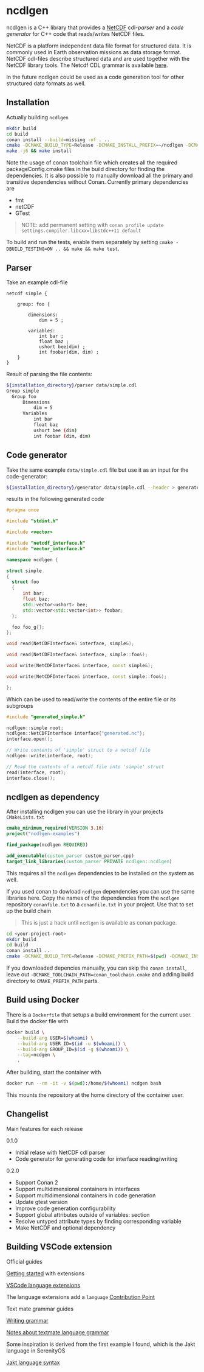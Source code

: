 # ncdlgen

ncdlgen is a C++ library that provides a [NetCDF](https://github.com/Unidata/netcdf-c) cdl-_parser_ and a _code generator_ for C++ code that reads/writes NetCDF files.

NetCDF is a platform independent data file format for structured data. It is commonly used in Earth observation missions as data storage format. NetCDF cdl-files describe structured data and are used together with the NetCDF library tools. The Netcdf CDL grammar is available [here](https://manpages.ubuntu.com/manpages/focal/man1/ncgen.1.html).

In the future ncdlgen could be used as a code generation tool for other structured data formats as well.

## Installation

Actually building `ncdlgen`

```sh
mkdir build
cd build
conan install --build=missing -of . ..
cmake -DCMAKE_BUILD_TYPE=Release -DCMAKE_INSTALL_PREFIX=~/ncdlgen -DCMAKE_PREFIX_PATH=$(pwd) ..
make -j6 && make install
```

Note the usage of conan toolchain file which creates all the required packageConfig.cmake files in the build directory for finding the dependencies. It is also possible to manually download all the primary and transitive dependencies without Conan. Currently primary dependencies are

- fmt
- netCDF
- GTest

> NOTE: add permanent setting with `conan profile update settings.compiler.libcxx=libstdc++11 default`

To build and run the tests, enable them separately by setting `cmake -DBUILD_TESTING=ON .. && make && make test`.

## Parser

Take an example cdl-file

```
netcdf simple {

    group: foo {

        dimensions:
            dim = 5 ;

        variables:
            int bar ;
            float baz ;
            ushort bee(dim) ;
            int foobar(dim, dim) ;
    }
}
```

Result of parsing the file contents:

```sh
${installation_directory}/parser data/simple.cdl
Group simple
  Group foo
      Dimensions
          dim = 5
      Variables
          int bar
          float baz
          ushort bee (dim)
          int foobar (dim, dim)
```

## Code generator

Take the same example `data/simple.cdl` file but use it as an input for the code-generator:

```sh
${installation_directory}/generator data/simple.cdl --header > generated_simple.h
```

results in the following generated code

```c++
#pragma once

#include "stdint.h"

#include <vector>

#include "netcdf_interface.h"
#include "vector_interface.h"

namespace ncdlgen {

struct simple
{
  struct foo
  {
      int bar;
      float baz;
      std::vector<ushort> bee;
      std::vector<std::vector<int>> foobar;
  };

  foo foo_g{};
};

void read(NetCDFInterface& interface, simple&);

void read(NetCDFInterface& interface, simple::foo&);

void write(NetCDFInterface& interface, const simple&);

void write(NetCDFInterface& interface, const simple::foo&);

};
```

Which can be used to read/write the contents of the entire file or its subgroups

```c++
#include "generated_simple.h"

ncdlgen::simple root;
ncdlgen::NetCDFInterface interface{"generated.nc"};
interface.open();

// Write contents of 'simple' struct to a netcdf file
ncdlgen::write(interface, root);

// Read the contents of a netcdf file into 'simple' struct
read(interface, root);
interface.close();
```

## ncdlgen as dependency

After installing ncdlgen you can use the library in your projects `CMakeLists.txt`

```cmake
cmake_minimum_required(VERSION 3.16)
project("ncdlgen-examples")

find_package(ncdlgen REQUIRED)

add_executable(custom_parser custom_parser.cpp)
target_link_libraries(custom_parser PRIVATE ncdlgen::ncdlgen)
```

This requires all the `ncdlgen` dependencies to be installed on the system as well.

If you used conan to dowload `ncdlgen` dependencies you can use the same libraries here. Copy the names of the dependencies from the `ncdlgen` repository `conanfile.txt` to a `conanfile.txt` in your project. Use that to set up the build chain

> This is just a hack until `ncdlgen` is available as conan package.

```sh
cd <your-project-root>
mkdir build
cd build
conan install ..
cmake -DCMAKE_BUILD_TYPE=Release -DCMAKE_PREFIX_PATH=$(pwd) -DCMAKE_INSTALL_PREFIX=~/ncdlgen -DCMAKE_TOOLCHAIN_PATH=conan_toolchain.cmake ..
```

If you downloaded depencies manually, you can skip the `conan install`, leave out `-DCMAKE_TOOLCHAIN_PATH=conan_toolchain.cmake` and adding build directory to `CMAKE_PREFIX_PATH` parts.

## Build using Docker

There is a `Dockerfile` that setups a build environment for the current user. Build the docker file with

```sh
docker build \
    --build-arg USER=$(whoami) \
    --build-arg USER_ID=$(id -u $(whoami)) \
    --build-arg GROUP_ID=$(id -g $(whoami)) \
    --tag=ncdgen \
    .
```

After building, start the container with

```sh
docker run --rm -it -v $(pwd):/home/$(whoami) ncdgen bash
```

This mounts the repository at the home directory of the container user.

## Changelist

Main features for each release

0.1.0

- Initial relase with NetCDF cdl parser
- Code generator for generating code for interface reading/writing

0.2.0

- Support Conan 2
- Support multidimensional containers in interfaces
- Support multidimensional containers in code generation
- Update gtest version
- Improve code generation configurability
- Support global attributes outside of variables: section
- Resolve untyped attribute types by finding corresponding variable
- Make NetCDF and optional dependency

## Building VSCode extension

Official guides

[Getting started](https://code.visualstudio.com/api/get-started/your-first-extension) with extensions

[VSCode language extensions](https://code.visualstudio.com/api/language-extensions/syntax-highlight-guide)

The language extensions add a `language` [Contribution Point](https://code.visualstudio.com/api/references/contribution-points)

Text mate grammar guides

[Writing grammar](https://macromates.com/manual/en/language_grammars)

[Notes about textmate language grammar](https://www.apeth.com/nonblog/stories/textmatebundle.html)

Some inspiration is derived from the first example I found, which is the Jakt language in SerenityOS

[Jakt language syntax](https://github.com/SerenityOS/jakt/blob/main/editors/vscode/syntaxes/jakt.tmLanguage.json)
